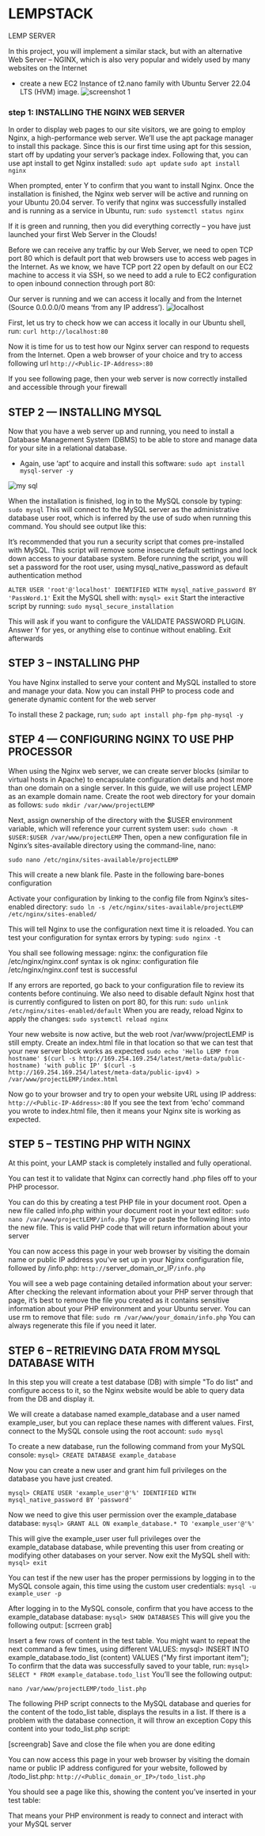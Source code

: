# LEMPSTACK
LEMP SERVER

In this project, you will implement a similar stack, but with an alternative Web Server – NGINX, which is also very popular and widely used by many websites on the Internet
 
- create a new EC2 Instance of t2.nano family with Ubuntu Server 22.04 LTS (HVM) image.
![screenshot 1](./image2/1%20shot.png)

### step 1: INSTALLING THE NGINX WEB SERVER

In order to display web pages to our site visitors, we are going to employ Nginx, a high-performance web server. We’ll use the apt package manager to install this package.
Since this is our first time using apt for this session, start off by updating your server’s package index. Following that, you can use apt install to get Nginx installed:
`sudo apt update`
`sudo apt install nginx`

When prompted, enter Y to confirm that you want to install Nginx. Once the installation is finished, the Nginx web server will be active and running on your Ubuntu 20.04 server.
To verify that nginx was successfully installed and is running as a service in Ubuntu, run:
`sudo systemctl status nginx`

If it is green and running, then you did everything correctly – you have just launched your first Web Server in the Clouds!

Before we can receive any traffic by our Web Server, we need to open TCP port 80 which is default port that web browsers use to access web pages in the Internet.
As we know, we have TCP port 22 open by default on our EC2 machine to access it via SSH, so we need to add a rule to EC2 configuration to open inbound connection through port 80:

Our server is running and we can access it locally and from the Internet (Source 0.0.0.0/0 means ‘from any IP address’).
![localhost](./image2/local%20host.png)

First, let us try to check how we can access it locally in our Ubuntu shell, run:
`curl http://localhost:80`

Now it is time for us to test how our Nginx server can respond to requests from the Internet.
Open a web browser of your choice and try to access following url
`http://<Public-IP-Address>:80`

If you see following page, then your web server is now correctly installed and accessible through your firewall


## STEP 2 — INSTALLING MYSQL
Now that you have a web server up and running, you need to install a Database Management System (DBMS) to be able to store and manage data for your site in a relational database.

- Again, use ‘apt’ to acquire and install this software:
 `sudo apt install mysql-server -y`

 ![my sql](./image2/sql%20instal.png)

 When the installation is finished, log in to the MySQL console by typing:
 `sudo mysql`
This will connect to the MySQL server as the administrative database user root, which is inferred by the use of sudo when running this command. You should see output like this:


It’s recommended that you run a security script that comes pre-installed with MySQL. This script will remove some insecure default settings and lock down access to your database system. Before running the script, you will set a password for the root user, using mysql_native_password as default authentication method

`ALTER USER 'root'@'localhost' IDENTIFIED WITH mysql_native_password BY 'PassWord.1'`
Exit the MySQL shell with:
`mysql> exit`
Start the interactive script by running:
 `sudo mysql_secure_installation`

 This will ask if you want to configure the VALIDATE PASSWORD PLUGIN. Answer Y for yes, or anything else to continue without enabling. Exit afterwards

 ## STEP 3 – INSTALLING PHP

 You have Nginx installed to serve your content and MySQL installed to store and manage your data. Now you can install PHP to process code and generate dynamic content for the web server

To install these 2 package, run;
`sudo apt install php-fpm php-mysql -y`

## STEP 4 — CONFIGURING NGINX TO USE PHP PROCESSOR

When using the Nginx web server, we can create server blocks (similar to virtual hosts in Apache) to encapsulate configuration details and host more than one domain on a single server. In this guide, we will use project LEMP as an example domain name.
Create the root web directory for your domain as follows:
`sudo mkdir /var/www/projectLEMP`

Next, assign ownership of the directory with the $USER environment variable, which will reference your current system user:
`sudo chown -R $USER:$USER /var/www/projectLEMP`
Then, open a new configuration file in Nginx’s sites-available directory using the command-line, nano:

`sudo nano /etc/nginx/sites-available/projectLEMP`

This will create a new blank file. Paste in the following bare-bones configuration


Activate your configuration by linking to the config file from Nginx’s sites-enabled directory:
`sudo ln -s /etc/nginx/sites-available/projectLEMP /etc/nginx/sites-enabled/`

This will tell Nginx to use the configuration next time it is reloaded. You can test your configuration for syntax errors by typing:
`sudo nginx -t`	

You shall see following message:
nginx: the configuration file /etc/nginx/nginx.conf syntax is ok
nginx: configuration file /etc/nginx/nginx.conf test is successful

If any errors are reported, go back to your configuration file to review its contents before continuing.
We also need to disable default Nginx host that is currently configured to listen on port 80, for this run:
`sudo unlink /etc/nginx/sites-enabled/default`
When you are ready, reload Nginx to apply the changes:
`sudo systemctl reload nginx`

Your new website is now active, but the web root /var/www/projectLEMP is still empty. Create an index.html file in that location so that we can test that your new server block works as expected
`sudo echo 'Hello LEMP from hostname' $(curl -s http://169.254.169.254/latest/meta-data/public-hostname) 'with public IP' $(curl -s http://169.254.169.254/latest/meta-data/public-ipv4) > /var/www/projectLEMP/index.html`

Now go to your browser and try to open your website URL using IP address:
`http://<Public-IP-Address>:80`	
If you see the text from ‘echo’ command you wrote to index.html file, then it means your Nginx site is working as expected.

## STEP 5 – TESTING PHP WITH NGINX

At this point, your LAMP stack is completely installed and fully operational.

You can test it to validate that Nginx can correctly hand .php files off to your PHP processor.

You can do this by creating a test PHP file in your document root. Open a new file called info.php within your document root in your text editor:
`sudo nano /var/www/projectLEMP/info.php`
Type or paste the following lines into the new file. This is valid PHP code that will return information about your server


You can now access this page in your web browser by visiting the domain name or public IP address you’ve set up in your Nginx configuration file, followed by /info.php:
`http://`server_domain_or_IP`/info.php`

You will see a web page containing detailed information about your server:
After checking the relevant information about your PHP server through that page, it’s best to remove the file you created as it contains sensitive information about your PHP environment and your Ubuntu server. You can use rm to remove that file:
`sudo rm /var/www/your_domain/info.php`
You can always regenerate this file if you need it later.


## STEP 6 – RETRIEVING DATA FROM MYSQL DATABASE WITH 
In this step you will create a test database (DB) with simple "To do list" and configure access to it, so the Nginx website would be able to query data from the DB and display it.

We will create a database named example_database and a user named example_user, but you can replace these names with different values.
First, connect to the MySQL console using the root account:
`sudo mysql`

To create a new database, run the following command from your MySQL console:
`mysql> CREATE DATABASE example_database`

Now you can create a new user and grant him full privileges on the database you have just created.

`mysql> CREATE USER 'example_user'@'%' IDENTIFIED WITH mysql_native_password BY 'password'`

Now we need to give this user permission over the example_database database:
`mysql> GRANT ALL ON example_database.* TO 'example_user'@'%'`

This will give the example_user user full privileges over the example_database database, while preventing this user from creating or modifying other databases on your server.
Now exit the MySQL shell with:
`mysql> exit`

You can test if the new user has the proper permissions by logging in to the MySQL console again, this time using the custom user credentials:
`mysql -u example_user -p`

After logging in to the MySQL console, confirm that you have access to the example_database database:
`mysql> SHOW DATABASES`
This will give you the following output:
[scrreen grab]


Insert a few rows of content in the test table. You might want to repeat the next command a few times, using different VALUES:
mysql> INSERT INTO example_database.todo_list (content) VALUES ("My first important item");
To confirm that the data was successfully saved to your table, run:
`mysql> SELECT * FROM example_database.todo_list`
You’ll see the following output:

`nano /var/www/projectLEMP/todo_list.php`

The following PHP script connects to the MySQL database and queries for the content of the todo_list table, displays the results in a list. If there is a problem with the database connection, it will throw an exception
Copy this content into your todo_list.php script:

[screengrab]
Save and close the file when you are done editing

You can now access this page in your web browser by visiting the domain name or public IP address configured for your website, followed by /todo_list.php:
`http://<Public_domain_or_IP>/todo_list.php`

You should see a page like this, showing the content you’ve inserted in your test table:

That means your PHP environment is ready to connect and interact with your MySQL server








